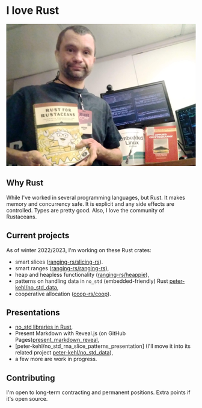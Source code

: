 # I love Rust

![Photo of the author with Rust books and his workstation](working_and_reading_on_rust.jpg)

## Why Rust

While I've worked in several programming languages, but Rust. It makes memory and concurrency safe.
It is explicit and any side effects are controlled. Types are pretty good. Also, I love the
community of Rustaceans.

## Current projects

As of winter 2022/2023, I'm working on these Rust crates:

- smart slices ([ranging-rs/slicing-rs](https://github.com/ranging-rs/slicing-rs)).
- smart ranges ([ranging-rs/ranging-rs](https://github.com/ranging-rs/ranging-rs)),
- heap and heapless functionality ([ranging-rs/heappie](https://github.com/ranging-rs/heappie)),
- patterns on handling data in `no_std` (embedded-friendly) Rust
  [peter-kehl/no_std_data](https://github.com/peter-kehl/no_std_data),
- cooperative allocation ([coop-rs/coop](https://github.com/coop-rs)).

## Presentations

- [no_std libraries in Rust](https://peter-kehl.github.io/no_std_libs),
- Present Markdown with Reveal.js (on GitHub
  Pages)[present_markdown_reveal](https://peter-kehl.github.io/present_markdown_reveal.js/),
- [peter-kehl/no_std_rna_slice_patterns_presentation] (I'll move it into its related project
  [peter-kehl/no_std_data](https://github.com/peter-kehl/no_std_data)),
- a few more are work in progress.
<!-- [Why declare incompatible `features` in Rust libraries?](https://peter-kehl.github.io/rust_incompatible_features) -->
<!-- https://peter-kehl.github.io/no_std_data/ -->

## Contributing

I'm open to long-term contracting and permanent positions. Extra points if it's open source.
